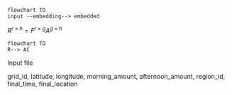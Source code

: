 ```mermaid
flowchart TD
input --embedding--> embedded  
```

$R^{r\times h}=F^{r\times g}A^{g\times h}$ 

```mermaid
flowchart TD
R--> AC
```

Input file

grid_id,  latitude,  longitude, morning_amount, afternoon_amount, region_id, final_time, final_location

